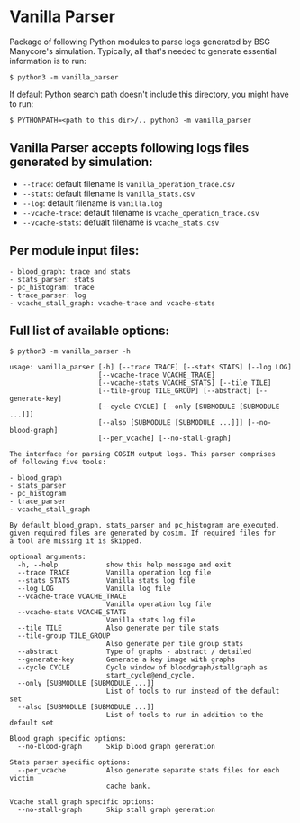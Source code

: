  # Vanilla Parser

 Package of following Python modules to parse logs generated by BSG Manycore's simulation. Typically, all that's needed to generate essential information is to run:
 
 ```
 $ python3 -m vanilla_parser
 ```
 
 If default Python search path doesn't include this directory, you might have to run:
 ```
 $ PYTHONPATH=<path to this dir>/.. python3 -m vanilla_parser
 ```
 
 
 
 ## Vanilla Parser accepts following logs files generated by simulation:
 - `--trace`: default filename is `vanilla_operation_trace.csv`
 - `--stats`: default filename is `vanilla_stats.csv`
 - `--log`: default filename is `vanilla.log`
 - `--vcache-trace`: default filename is `vcache_operation_trace.csv`
 - `--vcache-stats`: defualt filename is `vcache_stats.csv`

 ## Per module input files:
 
 ```
 - blood_graph: trace and stats
 - stats_parser: stats
 - pc_histogram: trace
 - trace_parser: log
 - vcache_stall_graph: vcache-trace and vcache-stats 
 ```
 
 ## Full list of available options:

 ```
 $ python3 -m vanilla_parser -h
 
 usage: vanilla_parser [-h] [--trace TRACE] [--stats STATS] [--log LOG]
                       [--vcache-trace VCACHE_TRACE]
                       [--vcache-stats VCACHE_STATS] [--tile TILE]
                       [--tile-group TILE_GROUP] [--abstract] [--generate-key]
                       [--cycle CYCLE] [--only [SUBMODULE [SUBMODULE ...]]]
                       [--also [SUBMODULE [SUBMODULE ...]]] [--no-blood-graph]
                       [--per_vcache] [--no-stall-graph]

 The interface for parsing COSIM output logs. This parser comprises
 of following five tools:

 - blood_graph
 - stats_parser
 - pc_histogram
 - trace_parser
 - vcache_stall_graph

 By default blood_graph, stats_parser and pc_histogram are executed,
 given required files are generated by cosim. If required files for
 a tool are missing it is skipped.

 optional arguments:
   -h, --help            show this help message and exit
   --trace TRACE         Vanilla operation log file
   --stats STATS         Vanilla stats log file
   --log LOG             Vanilla log file
   --vcache-trace VCACHE_TRACE
                         Vanilla operation log file
   --vcache-stats VCACHE_STATS
                         Vanilla stats log file
   --tile TILE           Also generate per tile stats
   --tile-group TILE_GROUP
                         Also generate per tile group stats
   --abstract            Type of graphs - abstract / detailed
   --generate-key        Generate a key image with graphs
   --cycle CYCLE         Cycle window of bloodgraph/stallgraph as
                         start_cycle@end_cycle.
   --only [SUBMODULE [SUBMODULE ...]]
                         List of tools to run instead of the default set
   --also [SUBMODULE [SUBMODULE ...]]
                         List of tools to run in addition to the default set

 Blood graph specific options:
   --no-blood-graph      Skip blood graph generation

 Stats parser specific options:
   --per_vcache          Also generate separate stats files for each victim
                         cache bank.

 Vcache stall graph specific options:
   --no-stall-graph      Skip stall graph generation
 ```
